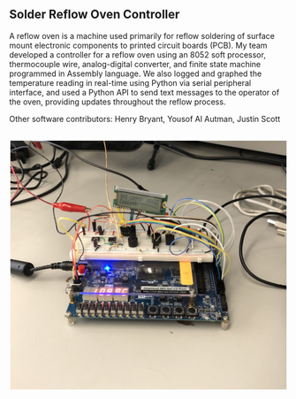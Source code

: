 ## Solder Reflow Oven Controller

A reflow oven is a machine used primarily for reflow soldering of surface mount electronic components to printed circuit boards (PCB). My team developed a controller for a reflow oven using an 8052 soft processor, thermocouple wire, analog-digital converter, and finite state machine programmed in Assembly language. We also logged and graphed the temperature reading in real-time using Python via serial peripheral interface, and used a Python API to send text messages to the operator of the oven, providing updates throughout the reflow process.

Other software contributors: Henry Bryant, Yousof Al Autman, Justin Scott

<p align="center">
  <br>
  <img src="Reflow_Controller.jpg" width="500">
</p>
